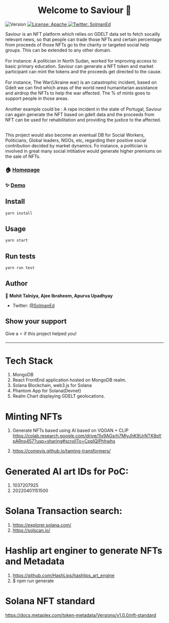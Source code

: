 <h1 align="center">Welcome to Saviour 👋</h1>
<p>
  <img alt="Version" src="https://img.shields.io/badge/version-v0.10-blue.svg?cacheSeconds=2592000" />
  <a href="#" target="_blank">
    <img alt="License: Apache" src="https://img.shields.io/badge/License-Apache-yellow.svg" />
  </a>
  <a href="https://twitter.com/SolmanEd" target="_blank">
    <img alt="Twitter: SolmanEd" src="https://img.shields.io/twitter/follow/SolmanEd.svg?style=social" />
  </a>
</p>
Saviour is an NFT platform which relies on GDELT data set to fetch socailly relevant news, so that people can trade those NFTs and certain percentage from proceeds of those NFTs go to the charity or targeted social help groups. This can be extended to any other domain.<br/><br/>
For instance: A politician in North Sudan, worked for improving access to basic primary education. Saviour can generate a NFT token and market participant can mint the tokens and the proceeds get directed to the cause. <br/><br/>
For instance, The War(Ukraine war) is an catastrophic incident, based on Gdelt we can find which areas of the world need humanitarian assistance and airdrop the NFTs to help the war affected. The % of mints goes to support people in those areas. <br/><br/>
Another example could be : A rape incident in the state of Portugal, Saviour can again generate the NFT based on gdelt data and the proceeds from NFT can be used for rehabilitation and providing the justice to the affected. <br/><br/>

This project would also become an eventual DB for Social Workers, Politicians, Global leaders, NGOs, etc, regarding their positive social contribution decided by market dynamics. Fo instance, a politician is involved in great many social intitiative would generate higher premiums on the sale of NFTs. 

### 🏠 [Homepage](https://solman-bxwop.mongodbstitch.com/)

### ✨ [Demo](https://solman-bxwop.mongodbstitch.com/)

## Install

```sh
yarn install
```

## Usage

```sh
yarn start
```

## Run tests

```sh
yarn run test
```

## Author

👤 **Mohit Talniya, Ajee Ibraheem, Apurva Upadhyay**

* Twitter: [@SolmanEd](https://twitter.com/SolmanEd)

## Show your support

Give a ⭐️ if this project helped you!

***

# Tech Stack

1. MongoDB
2. React FrontEnd application hosted on MongoDB realm.
3. Solana Blockchain, web3.js for Solana
4. Phantom App for Solana(Devnet)
5. Realm Chart displaying GDELT geolocations.

# Minting NFTs

1. Generate NFTs based using AI based on VQGAN + CLIP
https://colab.research.google.com/drive/1lx9AGsrh7MlyJhK9UrNTK8pYpARnx457?usp=sharing#scrollTo=CppIQlPhhwhs  

2. https://compvis.github.io/taming-transformers/

# Generated AI art IDs for PoC:
1. 1037207925
2. 20220401151500

# Solana Transaction search:
1. https://explorer.solana.com/
2. https://solscan.io/

# Hashlip art enginer to generate NFTs and Metadata
1. https://github.com/HashLips/hashlips_art_engine
2. $ npm run generate

# Solana NFT standard
https://docs.metaplex.com/token-metadata/Versions/v1.0.0/nft-standard
